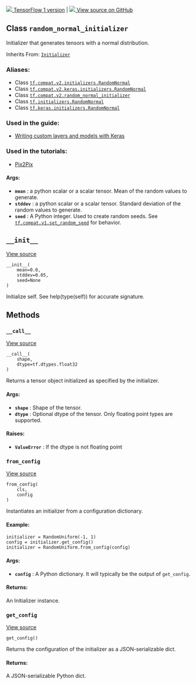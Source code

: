 [ ![](https://tensorflow.google.cn/images/tf_logo_32px.png) TensorFlow 1
version](/versions/r1.15/api_docs/python/tf/random_normal_initializer) |  [
![](https://tensorflow.google.cn/images/GitHub-Mark-32px.png) View source on
GitHub
](https://github.com/tensorflow/tensorflow/blob/r2.0/tensorflow/python/ops/init_ops_v2.py#L264-L303)  
  
  
## Class `random_normal_initializer`

Initializer that generates tensors with a normal distribution.

Inherits From:
[`Initializer`](https://tensorflow.google.cn/api_docs/python/tf/keras/initializers/Initializer)

### Aliases:

  * Class [`tf.compat.v2.initializers.RandomNormal`](/api_docs/python/tf/random_normal_initializer)
  * Class [`tf.compat.v2.keras.initializers.RandomNormal`](/api_docs/python/tf/random_normal_initializer)
  * Class [`tf.compat.v2.random_normal_initializer`](/api_docs/python/tf/random_normal_initializer)
  * Class [`tf.initializers.RandomNormal`](/api_docs/python/tf/random_normal_initializer)
  * Class [`tf.keras.initializers.RandomNormal`](/api_docs/python/tf/random_normal_initializer)

### Used in the guide:

  * [Writing custom layers and models with Keras](https://tensorflow.google.cn/guide/keras/custom_layers_and_models)

### Used in the tutorials:

  * [Pix2Pix](https://tensorflow.google.cn/tutorials/generative/pix2pix)

#### Args:

  * **`mean`** : a python scalar or a scalar tensor. Mean of the random values to generate.
  * **`stddev`** : a python scalar or a scalar tensor. Standard deviation of the random values to generate.
  * **`seed`** : A Python integer. Used to create random seeds. See [`tf.compat.v1.set_random_seed`](https://tensorflow.google.cn/api_docs/python/tf/compat/v1/set_random_seed) for behavior.

## `__init__`

[View
source](https://github.com/tensorflow/tensorflow/blob/r2.0/tensorflow/python/ops/init_ops_v2.py#L277-L281)

    
    
    __init__(
        mean=0.0,
        stddev=0.05,
        seed=None
    )
    

Initialize self. See help(type(self)) for accurate signature.

## Methods

### `__call__`

[View
source](https://github.com/tensorflow/tensorflow/blob/r2.0/tensorflow/python/ops/init_ops_v2.py#L283-L296)

    
    
    __call__(
        shape,
        dtype=tf.dtypes.float32
    )
    

Returns a tensor object initialized as specified by the initializer.

#### Args:

  * **`shape`** : Shape of the tensor.
  * **`dtype`** : Optional dtype of the tensor. Only floating point types are supported.

#### Raises:

  * **`ValueError`** : If the dtype is not floating point

### `from_config`

[View
source](https://github.com/tensorflow/tensorflow/blob/r2.0/tensorflow/python/ops/init_ops_v2.py#L69-L89)

    
    
    from_config(
        cls,
        config
    )
    

Instantiates an initializer from a configuration dictionary.

#### Example:

    
    
    initializer = RandomUniform(-1, 1)
    config = initializer.get_config()
    initializer = RandomUniform.from_config(config)
    

#### Args:

  * **`config`** : A Python dictionary. It will typically be the output of `get_config`.

#### Returns:

An Initializer instance.

### `get_config`

[View
source](https://github.com/tensorflow/tensorflow/blob/r2.0/tensorflow/python/ops/init_ops_v2.py#L298-L303)

    
    
    get_config()
    

Returns the configuration of the initializer as a JSON-serializable dict.

#### Returns:

A JSON-serializable Python dict.

